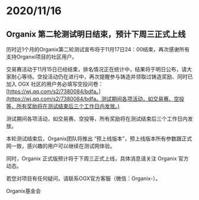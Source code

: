 # 2020/11/16

## Organix 第二轮测试明日结束，预计下周三正式上线

历时近1个月的Organix第二轮测试宣布将于11月17日24：00结束，再次感谢所有支持Organxi项目的社区用户。

交易赛活动于11月15日已经结束，排名情况正在统计中，结果将于明日公布，请大家耐心等待。空投活动仍在进行中，再次提醒参与铸造并领取过铸造奖励、同时已加入 OGX 社区的用户务必填写空投问卷：[https://wj.qq.com/s2/7380084/bdfa。](https://wj.qq.com/s2/7380084/bdfa。测试期间各项活动，如交易赛、空投等，所有奖励将在测试结束后三个工作日内发放。)

测试期间各项活动，如交易赛、空投等，所有奖励将在测试结束后三个工作日内发放。

本轮测试结束后，Organix团队将推出 “预上线版本”，预上线版本所有参数跟正式网一致，感兴趣的用户可以继续在测试网体验。

同时，Organix 正式版预计将于下周三正式上线，具体消息请关注 Organix 官方动态。

若您对项目有任何疑问，请联系OGX官方客服（微信：Organix-）。

Organix基金会

